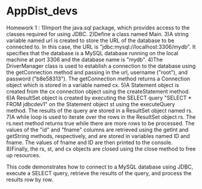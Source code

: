 # AppDist_devs

Homework 1 :
1)Import the java.sql package, which provides access to the classes required for using JDBC.
2)Define a class named Main.
3)A string variable named url is created to store the URL of the database to be connected to. In this case, the URL is "jdbc:mysql://localhost:3306/mydb". It specifies that the database is a MySQL database running on the local machine at port 3306 and the database name is "mydb".
4)The DriverManager class is used to establish a connection to the database using the getConnection method and passing in the url, username ("root"), and password ("b8e58313"). The getConnection method returns a Connection object which is stored in a variable named cx.
5)A Statement object is created from the cx connection object using the createStatement method.
6)A ResultSet object is created by executing the SELECT query "SELECT * FROM jdbcdev1" on the Statement object st using the executeQuery method. The results of the query are stored in a ResultSet object named rs.
7)A while loop is used to iterate over the rows in the ResultSet object rs. The rs.next method returns true while there are more rows to be processed. The values of the "id" and "fname" columns are retrieved using the getInt and getString methods, respectively, and are stored in variables named ID and fname. The values of fname and ID are then printed to the console.
8)Finally, the rs, st, and cx objects are closed using the close method to free up resources.

This code demonstrates how to connect to a MySQL database using JDBC, execute a SELECT query, retrieve the results of the query, and process the results row by row.
